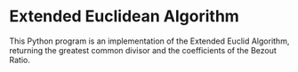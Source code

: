# Extended Euclidean Algorithm
This Python program is an implementation of the Extended Euclid Algorithm, returning the greatest common divisor and the coefficients of the Bezout Ratio.
